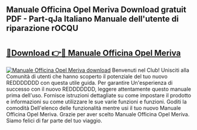 ## Manuale Officina Opel Meriva Download gratuit PDF - Part-qJa Italiano Manuale dell'utente di riparazione rOCQU

# <h2><a href="http://dfbmpv.blite.top/?on=Manuale+Officina+Opel+Meriva">🔗Download 👉🔴 Manuale Officina Opel Meriva</a></h2>

[![Manuale Officina Opel Meriva download](https://i.imgur.com/lujVjoI.png)](http://dfbmpv.blite.top/?on=Manuale+Officina+Opel+Meriva)
Benvenuti nel Club! Unisciti alla Comunità di utenti che hanno scoperto il potenziale del tuo nuovo REDDDDDDD con questa utile guida. Per garantire Un'esperienza di successo con il nuovo REDDDDDDD, leggere attentamente questo manuale prima dell'uso. Fornisce istruzioni dettagliate su come impostare il prodotto e informazioni su come utilizzare le sue varie funzioni e funzioni. Goditi la comodità Dell'elenco delle funzionalità mentre usi il tuo nuovo Manuale Officina Opel Meriva. Grazie per aver scelto Manuale Officina Opel Meriva. Siamo felici di far parte del tuo viaggio.
